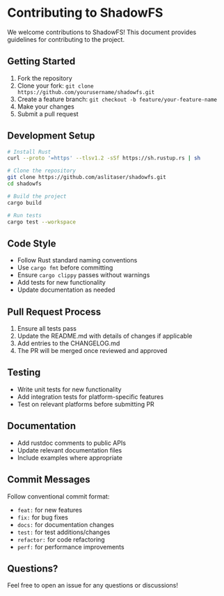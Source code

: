 # Contributing to ShadowFS

We welcome contributions to ShadowFS! This document provides guidelines for contributing to the project.

## Getting Started

1. Fork the repository
2. Clone your fork: `git clone https://github.com/yourusername/shadowfs.git`
3. Create a feature branch: `git checkout -b feature/your-feature-name`
4. Make your changes
5. Submit a pull request

## Development Setup

```bash
# Install Rust
curl --proto '=https' --tlsv1.2 -sSf https://sh.rustup.rs | sh

# Clone the repository
git clone https://github.com/aslitaser/shadowfs.git
cd shadowfs

# Build the project
cargo build

# Run tests
cargo test --workspace
```

## Code Style

- Follow Rust standard naming conventions
- Use `cargo fmt` before committing
- Ensure `cargo clippy` passes without warnings
- Add tests for new functionality
- Update documentation as needed

## Pull Request Process

1. Ensure all tests pass
2. Update the README.md with details of changes if applicable
3. Add entries to the CHANGELOG.md
4. The PR will be merged once reviewed and approved

## Testing

- Write unit tests for new functionality
- Add integration tests for platform-specific features
- Test on relevant platforms before submitting PR

## Documentation

- Add rustdoc comments to public APIs
- Update relevant documentation files
- Include examples where appropriate

## Commit Messages

Follow conventional commit format:
- `feat:` for new features
- `fix:` for bug fixes
- `docs:` for documentation changes
- `test:` for test additions/changes
- `refactor:` for code refactoring
- `perf:` for performance improvements

## Questions?

Feel free to open an issue for any questions or discussions!